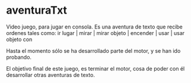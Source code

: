 aventuraTxt
===========
Video juego, para jugar en consola. Es una aventura de texto que recibe ordenes
tales como: ir lugar | mirar | mirar objeto | encender | usar | usar objeto con

Hasta el momento sólo se ha desarrollado parte del motor, y se han ido probando.

El objetivo final de este juego, es terminar el motor, cosa de poder con él
desarrollar otras aventuras de texto. 


